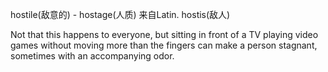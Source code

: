 hostile(敌意的) - hostage(人质) 来自Latin. hostis(敌人)

Not that this happens to everyone, but sitting in front of a TV playing video games without moving more than the fingers can make a person stagnant, sometimes with an accompanying odor.
